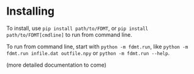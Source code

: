# Installing
To install, use `pip install path/to/FDMT`, or
`pip install path/to/FDMT[cmdline]` to run from command line.

To run from command line, start with `python -m fdmt.run`, like
`python -m fdmt.run infile.dat outfile.npy` or `python -m fdmt.run --help`.

(more detailed documentation to come)
